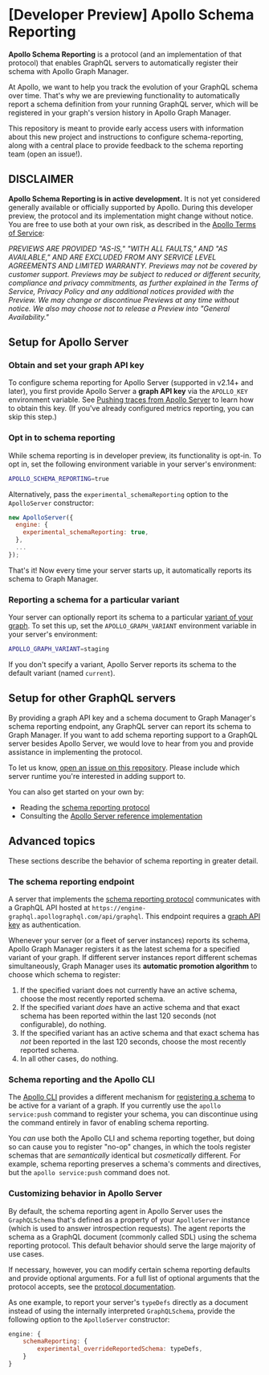 # [Developer Preview] Apollo Schema Reporting

**Apollo Schema Reporting** is a protocol (and an implementation of that protocol) that enables GraphQL servers to automatically register their schema with Apollo Graph Manager.

At Apollo, we want to help you track the evolution of your GraphQL schema over time. That's why we are previewing functionality to automatically report a schema definition from your running GraphQL server, which will be registered in your graph's version history in Apollo Graph Manager.

This repository is meant to provide early access users with information about this new project and instructions to configure schema-reporting, along with a central place to provide feedback to the schema reporting team (open an issue!).

## DISCLAIMER

**Apollo Schema Reporting is in active development.** It is not yet considered generally available or officially supported by Apollo. During this developer preview, the protocol and its implementation might change without notice. You are free to use both at your own risk, as described in the [Apollo Terms of Service](https://www.apollographql.com/Apollo-Terms-of-Service.pdf):

_PREVIEWS ARE PROVIDED "AS-IS," "WITH ALL FAULTS," AND "AS AVAILABLE," AND ARE EXCLUDED FROM ANY SERVICE LEVEL AGREEMENTS AND LIMITED WARRANTY. Previews may not be covered by customer support. Previews may be subject to reduced or different security, compliance and privacy commitments, as further explained in the Terms of Service, Privacy Policy and any additional notices provided with the Preview. We may change or discontinue Previews at any time without notice. We also may choose not to release a Preview into "General Availability."_

## Setup for Apollo Server

### Obtain and set your graph API key

To configure schema reporting for Apollo Server (supported in v2.14+ and later), you first provide Apollo Server a **graph API key** via the `APOLLO_KEY` environment variable. See [Pushing traces from Apollo Server](https://www.apollographql.com/docs/graph-manager/setup-analytics/#pushing-traces-from-apollo-server) to learn how to obtain this key. (If you've already configured metrics reporting, you can skip this step.)

### Opt in to schema reporting

While schema reporting is in developer preview, its functionality is opt-in. To opt in, set the following environment variable in your server's environment:

```sh
APOLLO_SCHEMA_REPORTING=true
```

Alternatively, pass the `experimental_schemaReporting` option to the `ApolloServer` constructor:

```js
new ApolloServer({
  engine: {
    experimental_schemaReporting: true,
  },
  ...
});
```

That's it! Now every time your server starts up, it automatically reports its schema to Graph Manager.

### Reporting a schema for a particular variant

Your server can optionally report its schema to a particular [variant of your graph](https://www.apollographql.com/docs/graph-manager/schema-registry/#managing-environments-with-variants). To set this up, set the `APOLLO_GRAPH_VARIANT` environment variable in your server's environment:

```sh
APOLLO_GRAPH_VARIANT=staging
```

If you don't specify a variant, Apollo Server reports its schema to the default variant (named `current`).

## Setup for other GraphQL servers

By providing a graph API key and a schema document to Graph Manager's schema reporting endpoint, any GraphQL server can report its schema to Graph Manager. If you want to add schema reporting support to a GraphQL server besides Apollo Server, we would love to hear from you and provide assistance in implementing the protocol.

To let us know, [open an issue on this repository](https://github.com/apollographql/apollo-schema-reporting-preview-docs/issues/new). Please include which server runtime you're interested in adding support to.

You can also get started on your own by:

* Reading the [schema reporting protocol](./schema-reporting-protocol.md)
* Consulting the [Apollo Server reference implementation](https://github.com/apollographql/apollo-server/pull/4084)

## Advanced topics

These sections describe the behavior of schema reporting in greater detail.

### The schema reporting endpoint

A server that implements the [schema reporting protocol](./schema-reporting-protocol.md) communicates with a GraphQL API hosted at `https://engine-graphql.apollographql.com/api/graphql`. This endpoint requires a [graph API key](https://www.apollographql.com/docs/graph-manager/setup-analytics/#pushing-traces-from-apollo-server) as authentication. 

Whenever your server (or a fleet of server instances) reports its schema, Apollo Graph Manager registers it as the latest schema for a specified variant of your graph. If different server instances report different schemas simultaneously, Graph Manager uses its **automatic promotion algorithm** to choose which schema to register:

1. If the specified variant does not currently have an active schema, choose the most recently reported schema.
2. If the specified variant _does_ have an active schema and that exact schema has been reported within the last 120 seconds (not configurable), do nothing.
3. If the specified variant has an active schema and that exact schema has _not_ been reported in the last 120 seconds, choose the most recently reported schema.
4. In all other cases, do nothing.

### Schema reporting and the Apollo CLI

The [Apollo CLI](https://www.apollographql.com/docs/devtools/cli/) provides a different mechanism for [registering a schema](https://www.apollographql.com/docs/graph-manager/schema-registry/#registering-a-schema-manually) to be active for a variant of a graph. If you currently use the `apollo service:push` command to register your schema, you can discontinue using the command entirely in favor of enabling schema reporting.

You _can_ use both the Apollo CLI and schema reporting together, but doing so can cause you to register "no-op" changes, in which the tools register schemas that are _semantically_ identical but _cosmetically_ different. For example, schema reporting preserves a schema's comments and directives, but the `apollo service:push` command does not.

### Customizing behavior in Apollo Server

By default, the schema reporting agent in Apollo Server uses the `GraphQLSchema` that's defined as a property of your `ApolloServer` instance (which is used to answer introspection requests). The agent reports the schema as a GraphQL document (commonly called SDL) using the schema reporting protocol. This default behavior should serve the large majority of use cases.

If necessary, however, you can modify certain schema reporting defaults and provide optional arguments. For a full list of optional arguments that the protocol accepts, see the [protocol documentation](./schema-reporting-protocol.md).

As one example, to report your server's `typeDefs` directly as a document instead of using the internally interpreted `GraphQLSchema`, provide the following option to the `ApolloServer` constructor:

```js
engine: {
	schemaReporting: {
		experimental_overrideReportedSchema: typeDefs,
	}
}
```
